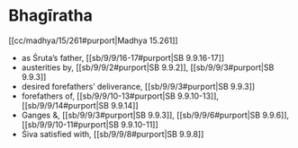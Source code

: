 # Bhagīratha

[[cc/madhya/15/261#purport|Madhya 15.261]]

* as Śruta’s father, [[sb/9/9/16-17#purport|SB 9.9.16-17]]
* austerities by, [[sb/9/9/2#purport|SB 9.9.2]], [[sb/9/9/3#purport|SB 9.9.3]]
* desired forefathers’ deliverance, [[sb/9/9/3#purport|SB 9.9.3]]
* forefathers of, [[sb/9/9/10-13#purport|SB 9.9.10-13]], [[sb/9/9/14#purport|SB 9.9.14]]
* Ganges &, [[sb/9/9/3#purport|SB 9.9.3]], [[sb/9/9/6#purport|SB 9.9.6]], [[sb/9/9/10-11#purport|SB 9.9.10-11]]
* Śiva satisfied with, [[sb/9/9/8#purport|SB 9.9.8]]
